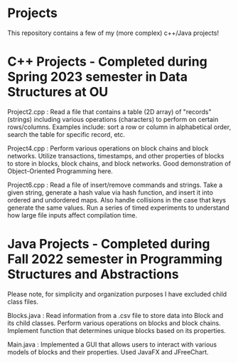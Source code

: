 # Projects
This repository contains a few of my (more complex) c++/Java projects!
# C++ Projects - Completed during Spring 2023 semester in Data Structures at OU

  Project2.cpp : Read a file that contains a table (2D array) of "records" (strings) including various operations (characters) to perform on certain rows/columns.         Examples include: sort a row or column in alphabetical order, search the table for specific record, etc.

  Project4.cpp : Perform various operations on block chains and block networks. Utilize transactions, timestamps, and other properties of blocks to store in blocks,       block chains, and block networks. Good demonstration of Object-Oriented Programming here.

  Project6.cpp : Read a file of insert/remove commands and strings. Take a given string, generate a hash value via hash function, and insert it into ordered and           undordered maps. Also handle collisions in the case that keys generate the same values. Run a series of timed experiments to understand how large file inputs affect     compilation time.

# Java Projects - Completed during Fall 2022 semester in Programming Structures and Abstractions
Please note, for simplicity and organization purposes I have excluded child class files. 

Blocks.java : Read information from a .csv file to store data into Block and its child classes. Perform various operations on blocks and block chains. Implement function that determines unique blocks based on its properties.

Main.java : Implemented a GUI that allows users to interact with various models of blocks and their properties. Used JavaFX and JFreeChart.


